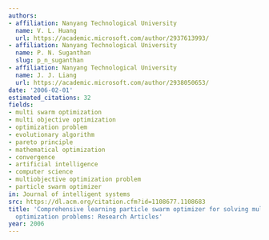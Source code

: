 ```yaml
---
authors:
- affiliation: Nanyang Technological University
  name: V. L. Huang
  url: https://academic.microsoft.com/author/2937613993/
- affiliation: Nanyang Technological University
  name: P. N. Suganthan
  slug: p_n_suganthan
- affiliation: Nanyang Technological University
  name: J. J. Liang
  url: https://academic.microsoft.com/author/2938050653/
date: '2006-02-01'
estimated_citations: 32
fields:
- multi swarm optimization
- multi objective optimization
- optimization problem
- evolutionary algorithm
- pareto principle
- mathematical optimization
- convergence
- artificial intelligence
- computer science
- multiobjective optimization problem
- particle swarm optimizer
in: Journal of intelligent systems
src: https://dl.acm.org/citation.cfm?id=1108677.1108683
title: 'Comprehensive learning particle swarm optimizer for solving multiobjective
  optimization problems: Research Articles'
year: 2006
---
```

